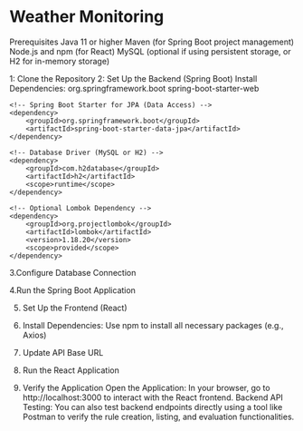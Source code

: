 # Weather Monitoring



 Prerequisites
Java 11 or higher
Maven (for Spring Boot project management)
Node.js and npm (for React)
MySQL (optional if using persistent storage, or H2 for in-memory storage)


 1: Clone the Repository
 2: Set Up the Backend (Spring Boot)
   Install Dependencies:
   <dependencies>
    <!-- Spring Boot Starter for Web and REST APIs -->
    <dependency>
        <groupId>org.springframework.boot</groupId>
        <artifactId>spring-boot-starter-web</artifactId>
    </dependency>

    <!-- Spring Boot Starter for JPA (Data Access) -->
    <dependency>
        <groupId>org.springframework.boot</groupId>
        <artifactId>spring-boot-starter-data-jpa</artifactId>
    </dependency>

    <!-- Database Driver (MySQL or H2) -->
    <dependency>
        <groupId>com.h2database</groupId>
        <artifactId>h2</artifactId>
        <scope>runtime</scope>
    </dependency>

    <!-- Optional Lombok Dependency -->
    <dependency>
        <groupId>org.projectlombok</groupId>
        <artifactId>lombok</artifactId>
        <version>1.18.20</version>
        <scope>provided</scope>
    </dependency>
</dependencies>



3.Configure Database Connection

4.Run the Spring Boot Application

5. Set Up the Frontend (React)
   
6. Install Dependencies: Use npm to install all necessary packages (e.g., Axios)

7. Update API Base URL

8. Run the React Application

9. Verify the Application
   Open the Application: In your browser, go to http://localhost:3000 to interact with the React frontend.
   Backend API Testing: You can also test backend endpoints directly using a tool like Postman to verify the rule creation, listing, and evaluation functionalities.


